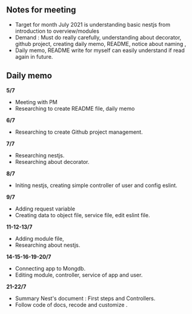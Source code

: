 ## **Notes for meeting**

 - Target for month July 2021  is understanding basic nestjs from introduction to overview/modules
- Demand : Must do really carefully, understanding about decorator, github project, creating daily memo, README, notice about naming ,
- Daily memo, README write for myself can easily understand if  read again in future.

## **Daily memo**

**5/7**
- Meeting with PM
- Researching to create README file, daily memo

**6/7**
- Researching to create Github project management. 

**7/7**
- Researching nestjs.
- Researching about decorator.

**8/7**
- Initing nestjs, creating simple controller of user and config eslint. 

**9/7**
- Adding request variable
- Creating data to object file, service file, edit eslint file.

**11-12-13/7**
- Adding module file,
- Researching about nestjs.

**14-15-16-19-20/7**
- Connecting app to Mongdb.
- Editing module, controller, service of app and user. 	

**21-22/7**
- Summary Nest's document  : First steps and Controllers.
- Follow code of docs, recode and customize .
